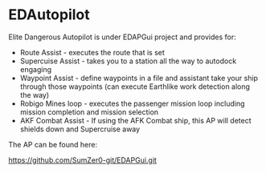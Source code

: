 # EDAutopilot
Elite Dangerous Autopilot is under EDAPGui project and provides for:

- Route Assist - executes the route that is set
- Supercuise Assist - takes you to a station all the way to autodock engaging
- Waypoint Assist - define waypoints in a file and assistant take your ship through those waypoints (can execute Earthlike work detection along the way)
- Robigo Mines loop - executes the passenger mission loop including mission completion and mission selection
- AKF Combat Assist - If using the AFK Combat ship, this AP will detect shields down and Supercruise away

The AP can be found here:

https://github.com/SumZer0-git/EDAPGui.git

